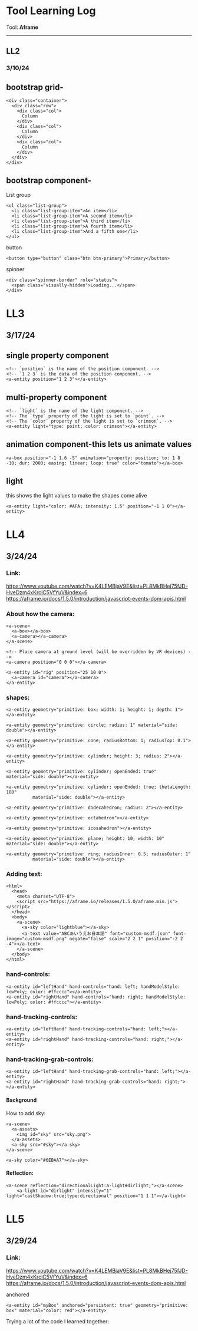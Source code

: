 # Tool Learning Log

Tool: **Aframe**

---

## LL2
### 3/10/24
## bootstrap grid-
````
<div class="container">
  <div class="row">
    <div class="col">
      Column
    </div>
    <div class="col">
      Column
    </div>
    <div class="col">
      Column
    </div>
  </div>
</div>
````
## bootstrap component-
List group
````
<ul class="list-group">
  <li class="list-group-item">An item</li>
  <li class="list-group-item">A second item</li>
  <li class="list-group-item">A third item</li>
  <li class="list-group-item">A fourth item</li>
  <li class="list-group-item">And a fifth one</li>
</ul>
````
button
````
<button type="button" class="btn btn-primary">Primary</button>

````
spinner
````
<div class="spinner-border" role="status">
  <span class="visually-hidden">Loading...</span>
</div>
````
# LL3
## 3/17/24
## single property component
````
<!-- `position` is the name of the position component. -->
<!-- `1 2 3` is the data of the position component. -->
<a-entity position="1 2 3"></a-entity>
````
## multi-property component
````
<!-- `light` is the name of the light component. -->
<!-- The `type` property of the light is set to `point`. -->
<!-- The `color` property of the light is set to `crimson`. -->
<a-entity light="type: point; color: crimson"></a-entity>
````

## animation component-this lets us animate values
````
<a-box position="-1 1.6 -5" animation="property: position; to: 1 8 -10; dur: 2000; easing: linear; loop: true" color="tomato"></a-box>
````
## light
this shows the light values to make the shapes come alive
````
<a-entity light="color: #AFA; intensity: 1.5" position="-1 1 0"></a-entity>
````



<!-- 
* Links you used today (websites, videos, etc)
* Things you tried, progress you made, etc
* Challenges, a-ha moments, etc
* Questions you still have
* What you're going to try next
-->


# LL4
## 3/24/24

### Link:

https://www.youtube.com/watch?v=K4LEMBjaV9E&list=PL8MkBHej75fJD-HveDzm4xKrciC5VfYuV&index=6
https://aframe.io/docs/1.5.0/introduction/javascript-events-dom-apis.html


### About how the camera: 

````
<a-scene>
  <a-box></a-box>
  <a-camera></a-camera>
</a-scene>
````
````
<!-- Place camera at ground level (will be overridden by VR devices) -->
<a-camera position="0 0 0"></a-camera>
````

````
<a-entity id="rig" position="25 10 0">
  <a-camera id="camera"></a-camera>
</a-entity>
````


### shapes:
````
<a-entity geometry="primitive: box; width: 1; height: 1; depth: 1"></a-entity>
````
````
<a-entity geometry="primitive: circle; radius: 1" material="side: double"></a-entity>
````
````
<a-entity geometry="primitive: cone; radiusBottom: 1; radiusTop: 0.1"></a-entity>
````
````
<a-entity geometry="primitive: cylinder; height: 3; radius: 2"></a-entity>
````
````
<a-entity geometry="primitive: cylinder; openEnded: true" material="side: double"></a-entity>
````
````
<a-entity geometry="primitive: cylinder; openEnded: true; thetaLength: 180"
          material="side: double"></a-entity>
````
````
<a-entity geometry="primitive: dodecahedron; radius: 2"></a-entity>
````
````
<a-entity geometry="primitive: octahedron"></a-entity>
````
````
<a-entity geometry="primitive: icosahedron"></a-entity>
````
````
<a-entity geometry="primitive: plane; height: 10; width: 10" material="side: double"></a-entity>
````
````
<a-entity geometry="primitive: ring; radiusInner: 0.5; radiusOuter: 1"
          material="side: double"></a-entity>
````

### Adding text:

````
<html>
  <head>
    <meta charset="UTF-8">
    <script src="https://aframe.io/releases/1.5.0/aframe.min.js"></script>
  </head>
  <body>
    <a-scene>
      <a-sky color="lightblue"></a-sky>
      <a-text value="ABCあいうえお日本語" font="custom-msdf.json" font-image="custom-msdf.png" negate="false" scale="2 2 1" position="-2 2 -4"></a-text>
    </a-scene>
  </body>
</html>
````


### hand-controls:

````
<a-entity id="leftHand" hand-controls="hand: left; handModelStyle: lowPoly; color: #ffcccc"></a-entity>
<a-entity id="rightHand" hand-controls="hand: right; handModelStyle: lowPoly; color: #ffcccc"></a-entity>
````

### hand-tracking-controls:
````
<a-entity id="leftHand" hand-tracking-controls="hand: left;"></a-entity>
<a-entity id="rightHand" hand-tracking-controls="hand: right;"></a-entity>
````


### hand-tracking-grab-controls: 
````
<a-entity id="leftHand" hand-tracking-grab-controls="hand: left;"></a-entity>
<a-entity id="rightHand" hand-tracking-grab-controls="hand: right;"></a-entity>
````

#### Background

How to add sky:
````
<a-scene>
  <a-assets>
    <img id="sky" src="sky.png">
  </a-assets>
  <a-sky src="#sky"></a-sky>
</a-scene>
````


````
<a-sky color="#6EBAA7"></a-sky>
````

#### Reflection:
````
<a-scene reflection="directionalLight:a-light#dirlight;"></a-scene>
	<a-light id="dirlight" intensity="1" light="castShadow:true;type:directional" position="1 1 1"></a-light>
````



# LL5
## 3/29/24

### Link:

https://www.youtube.com/watch?v=K4LEMBjaV9E&list=PL8MkBHej75fJD-HveDzm4xKrciC5VfYuV&index=6
https://aframe.io/docs/1.5.0/introduction/javascript-events-dom-apis.html



anchored
````
<a-entity id="myBox" anchored="persistent: true" geometry="primitive: box" material="color: red"></a-entity>
````


Trying a lot of the code I learned together:





